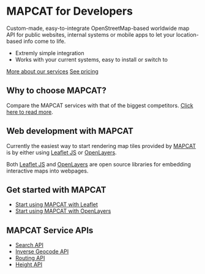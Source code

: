# MAPCAT for Developers

Custom-made, easy-to-integrate OpenStreetMap-based worldwide map API for public websites, internal systems or mobile apps to let your location-based info come to life.
- Extremly simple integration
- Works with your current systems, easy to install or switch to

[More about our services](https://pro.mapcat.com/services/)
[See pricing](https://pro.mapcat.com/planpricing/)

## Why to choose MAPCAT?

Compare the MAPCAT services with that of the biggest competitors. [Click here to read more](development-comparison/index.md).

## Web development with MAPCAT

Currently the easiest way to start rendering map tiles provided by [MAPCAT](https://mapcat.com) is by either using [Leaflet JS](http://leafletjs.com) or [OpenLayers](http://openlayers.org).

Both [Leaflet JS](http://leafletjs.com) and [OpenLayers](http://openlayers.org) are open source libraries for embedding interactive maps into webpages.

## Get started with MAPCAT

* [Start using MAPCAT with Leaflet](development-frameworks/leaflet.md)
* [Start using MAPCAT with OpenLayers](development-frameworks/openlayers.md)

## MAPCAT Service APIs

* [Search API](./services/search.md)
* [Inverse Geocode API](./services/invgeocode.md)
* [Routing API](./services/routing.md)
* [Height API](./services/height.md)

